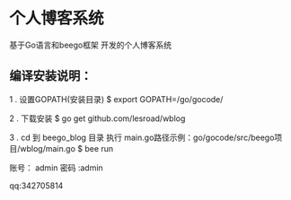 # 个人博客系统


基于Go语言和beego框架 开发的个人博客系统

## 编译安装说明：

1 . 设置GOPATH(安装目录)
  $ export GOPATH=/go/gocode/

2 . 下载安装
  $ go get github.com/lesroad/wblog

3 . cd 到 beego_blog 目录 执行
  main.go路径示例：go/gocode/src/beego项目/wblog/main.go
  $ bee run


账号： admin  密码 :admin


qq:342705814
